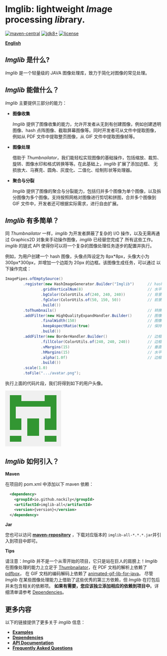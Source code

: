 
# Imglib: lightweight *Im*a*g*e processing *lib*rary.

[![maven-central](https://img.shields.io/maven-central/v/io.github.nackily/imglib-all?color=blue)](https://search.maven.org/artifact/io.github.nackily/imglib-all)
[![jdk8+](https://img.shields.io/badge/jdk-8%2B-green)](https://www.oracle.com/java/technologies/javase/javase-jdk8-downloads.html)
[![license](https://img.shields.io/badge/license-Apache%202-blue)](https://www.apache.org/licenses/LICENSE-2.0)

[**English**](README.en.md)

## *Imglib* 是什么?

*Imglib* 是一个轻量级的 JAVA 图像处理库，致力于简化对图像的常见处理。

## *Imglib* 能做什么？

*Imglib* 主要提供三部分的能力：

* **图像收集**

  *Imglib* 提供了图像收集的能力，允许开发者从无到有创建图像，例如创建透明图像、hash 点阵图像、截取屏幕图像等。同时开发者可从文件中提取图像，
例如从 PDF 文件中提取整页图像，从 GIF 文件中提取图像帧等。

* **图像处理**

  借助于 *Thumbnailator*，我们能轻松实现图像的基础操作，包括缩放、裁剪、旋转、图像水印和格式转换等等。在此基础上，*imglib* 扩展了添加边框、
无损放大、马赛克、圆角、灰度化、二值化、绘制形状等处理器。

* **聚合与分裂**

  *Imglib* 提供了图像的聚合与分裂能力，包括归并多个图像为单个图像，以及拆分图像为多个图像。支持按照网格对图像进行剪切和拼图，合并多个图像到 
GIF 文件中，开发者还可根据实际需求，进行自由扩展。

## *Imglib* 有多简单？
同 *Thumbnailator* 一样，*imglib* 为开发者屏蔽了复杂的 I/O 操作，以及无需再通过 Graphics2D 对象来手动操作图像，*imglib* 已经替您完成了
所有这些工作。*imglib* 的链式 API 使得你可以将一个复杂的图像处理任务逐步的配置并执行。

例如，为用户创建一个 hash 图像，头像点阵设定为 8px\*8px，头像大小为 300px\*300px，并增加一个边距为 20px 的边框。该图像生成任务，可以通过
以下操作完成：

```java
ImagePipes.ofEmptySource()
        .register(new HashImageGenerator.Builder("Imglib")      // hash 图像生成器
                .gridVerticalNum(8)                             // 水平方向的点阵数量
                .bgColor(ColorUtils.of(240, 240, 240))          // 背景色
                .fgColor(ColorUtils.of(50, 150, 50))            // 前景色
                .build())   
        .toThumbnails()                                         // 转换为 Thumbnails
        .addFilter(new HighQualityExpandHandler.Builder()       // 图像无损放大处理器
                .finalWidth(150)                                // 图像的宽度
                .keepAspectRatio(true)                          // 保持长宽比例
                .build())   
        .addFilter(new BorderHandler.Builder()                  // 边框处理器
                .fillColor(ColorUtils.of(240, 240, 240))        // 边框填充色
                .vMargins(15)                                   // 垂直方向的边距
                .hMargins(15)                                   // 水平方向的边距
                .alpha(1.0f)                                    // 边框透明度
                .build())
        .scale(1.0)
        .toFile(".../avatar.png");
```

执行上面的代码片段，我们将得到如下的用户头像。

![avatar](docs/res/avatar.png)

## *Imglib* 如何引入？

**Maven**

在项目的 pom.xml 中添加以下 maven 依赖：
```xml
  <dependency>
    <groupId>io.github.nackily</groupId>
    <artifactId>imglib-all</artifactId>
    <version>{version}</version>
  </dependency>
```

**Jar**

您也可以访问 [**maven-repository**](https://repo1.maven.org/maven2/io/github/nackily/imglib-all/) ，下载对应版本的
`imglib-all-*.*.*.jar`并引入到项目中即可。

**Tips**

请注意：*Imglib* 并不是一个从零开始的项目，它只是站在巨人的肩膀上！*Imglib* 在图像处理的能力上立足于 
[Thumbnailator](https://github.com/coobird/thumbnailator)，在 PDF 文档的解析上依赖了 [pdfbox](https://github.com/apache/pdfbox)，
在 GIF 文档的编码解码上依赖了 [animated-gif-lib-for-java](https://github.com/rtyley/animated-gif-lib-for-java)。
尽管 *Imglib* 在某些图像处理能力上借助了这些优秀的第三方依赖，但 *Imglib* 在打包后并未包含相关的依赖项。
**如果有需要，您应该独立添加相应的依赖到项目中**。详细清单请参考 [Dependencies](/docs/Dependencies.md)。

## 更多内容
以下的链接提供了更多关于 *imglib* 信息：

+ [**Examples**](/docs/Examples.md)
+ [**Dependencies**](/docs/Dependencies.md)
+ [**API Documentation**](/docs/APIs.md)
+ [**Frequently Asked Questions**](/docs/FAQ.md)
